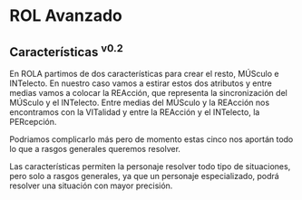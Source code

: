 # ROL Avanzado
## Características <sup>v0.2</sup>

En ROLA partimos de dos características para crear el resto, MÚSculo e INTelecto. En nuestro caso vamos a estirar estos dos atributos y entre medias vamos a colocar la REAcción, que representa la sincronización del MÚSculo y el INTelecto. Entre medias del MÚSculo y la REAcción nos encontramos con la VITalidad y entre la REAcción y el INTelecto, la PERcepción.

Podriamos complicarlo más pero de momento estas cinco nos aportán todo lo que a rasgos generales queremos resolver.

Las características permiten la personaje resolver todo tipo de situaciones, pero solo a rasgos generales, ya que un personaje especializado, podrá resolver una situación con mayor precisión.
